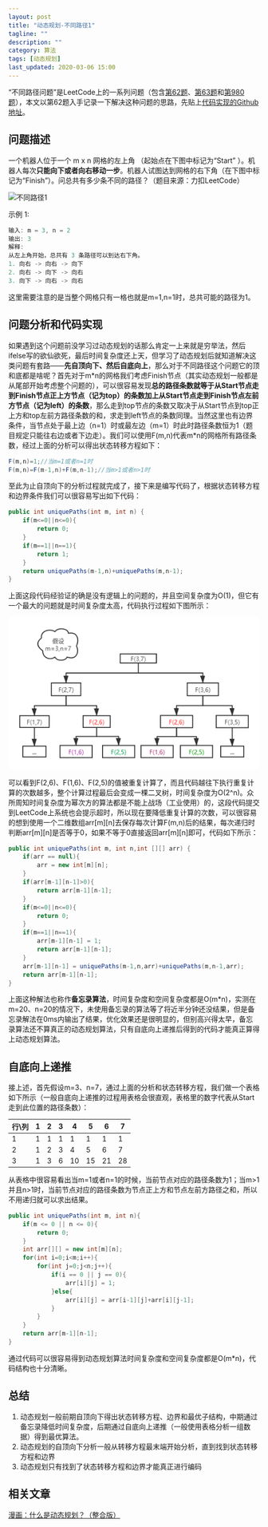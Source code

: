 ```yaml
---
layout: post
title: "动态规划-不同路径1"
tagline: ""
description: ""
category: 算法
tags: [动态规划]
last_updated: 2020-03-06 15:00
---
```


“不同路径问题”是LeetCode上的一系列问题（包含[第62题](https://leetcode-cn.com/problems/unique-paths/)、[第63题](https://leetcode-cn.com/problems/unique-paths-ii/)和[第980题](https://leetcode-cn.com/problems/unique-paths-iii/)），本文以第62题入手记录一下解决这种问题的思路，先贴上[代码实现的Github地址](https://github.com/JianAn-Shi/LeetCode/tree/master/src/solver/test62)。

## 问题描述

一个机器人位于一个 m x n 网格的左上角 （起始点在下图中标记为“Start” ）。机器人每次**只能向下或者向右移动一步**。机器人试图达到网格的右下角（在下图中标记为“Finish”）。问总共有多少条不同的路径？（题目来源：力扣LeetCode）

![不同路径1](https://assets.leetcode-cn.com/aliyun-lc-upload/uploads/2018/10/22/robot_maze.png)

示例 1:

```java
输入: m = 3, n = 2
输出: 3
解释:
从左上角开始，总共有 3 条路径可以到达右下角。
1. 向右 -> 向右 -> 向下
2. 向右 -> 向下 -> 向右
3. 向下 -> 向右 -> 向右
```

这里需要注意的是当整个网格只有一格也就是m=1,n=1时，总共可能的路径为1。

## 问题分析和代码实现

如果遇到这个问题前没学习过动态规划的话那么肯定一上来就是穷举法，然后ifelse写的欲仙欲死，最后时间复杂度还上天，但学习了动态规划后就知道解决这类问题有套路——**先自顶向下、然后自底向上**，那么对于不同路径这个问题它的顶和底都是啥呢？首先对于m\*n的网格我们考虑Finish节点（其实动态规划一般都是从尾部开始考虑整个问题的），可以很容易发现**总的路径条数就等于从Start节点走到Finish节点正上方节点（记为top）的条数加上从Start节点走到Finish节点左前方节点（记为left）的条数**，那么走到top节点的条数又取决于从Start节点到top正上方和top左前方路径条数的和，求走到left节点的条数同理。当然这里也有边界条件，当节点处于最上边（n=1）时或最左边（m=1）时此时路径条数恒为1（题目规定只能往右边或者下边走）。我们可以使用F(m,n)代表m\*n的网格所有路径条数，经过上面的分析可以得出状态转移方程如下：

```java
F(m,n)=1;//当m=1或者n=1时
F(m,n)=F(m-1,n)+F(m,n-1);//当m>1或者n>1时
```

至此为止自顶向下的分析过程就完成了，接下来是编写代码了，根据状态转移方程和边界条件我们可以很容易写出如下代码：

```java
public int uniquePaths(int m, int n) {
    if(m<=0||n<=0){
        return 0;
    }
    if(m==1||n==1){
        return 1;
    }
    return uniquePaths(m-1,n)+uniquePaths(m,n-1);
}
```

上面这段代码经验证的确是没有逻辑上的问题的，并且空间复杂度为O(1)，但它有一个最大的问题就是时间复杂度太高，代码执行过程如下图所示：

![](/images/blog/algorithm/algorithm_dynamicprogramming_differencepath1.png)

可以看到F(2,6)、F(1,6)、F(2,5)的值被重复计算了，而且代码越往下执行重复计算的次数越多，整个计算过程最后会变成一棵二叉树，时间复杂度为O(2^n)。众所周知时间复杂度为幂次方的算法都是不能上战场（工业使用）的，这段代码提交到LeetCode上系统也会提示超时，所以现在要降低重复计算的次数，可以很容易的想到使用一个二维数组arr\[m\]\[n\]去保存每次计算F(m,n)后的结果，每次递归时判断arr\[m\]\[n\]是否等于0，如果不等于0直接返回arr\[m\]\[n\]即可，代码如下所示：

```java
public int uniquePaths(int m, int n,int [][] arr) {
    if(arr == null){
        arr = new int[m][n];
    }
    if(arr[m-1][n-1]>0){
        return arr[m-1][n-1];
    }
    if(m<=0||n<=0){
        return 0;
    }
    if(m==1||n==1){
        arr[m-1][n-1] = 1;
        return arr[m-1][n-1];
    }
    arr[m-1][n-1] = uniquePaths(m-1,n,arr)+uniquePaths(m,n-1,arr);
    return arr[m-1][n-1];
}
```

上面这种解法也称作**备忘录算法**，时间复杂度和空间复杂度都是O(m\*n)，实测在m=20、n=20的情况下，未使用备忘录的算法等了将近半分钟还没结果，但是备忘录解法在0ms内输出了结果，优化效果还是很明显的，但别高兴得太早，备忘录算法还不算真正的动态规划算法，只有自底向上递推后得到的代码才能真正算得上动态规划算法。

## 自底向上递推

接上述，首先假设m=3、n=7，通过上面的分析和状态转移方程，我们做一个表格如下所示（一般自底向上递推的过程用表格会很直观，表格里的数字代表从Start走到此位置的路径条数）：

| 行\列 | 1    | 2    | 3    | 4    | 5    | 6    | 7    |
| ----- | ---- | ---- | ---- | ---- | ---- | ---- | ---- |
| 1     | 1    | 1    | 1    | 1    | 1    | 1    | 1    |
| 2     | 1    | 2    | 3    | 4    | 5    | 6    | 7    |
| 3     | 1    | 3    | 6    | 10   | 15   | 21   | 28   |

从表格中很容易看出当m=1或者n=1的时候，当前节点对应的路径条数为1；当m>1并且n>1时，当前节点对应的路径条数为节点正上方和节点左前方路径之和，所以不用递归就可以求出结果。

```java
public int uniquePaths(int m, int n){
    if(m <= 0 || n <= 0){
        return 0;
    }
    int arr[][] = new int[m][n];
    for(int i=0;i<m;i++){
        for(int j=0;j<n;j++){
            if(i == 0 || j == 0){
                arr[i][j] = 1;
            }else{
                arr[i][j] = arr[i-1][j]+arr[i][j-1];
            }
        }
    }
    return arr[m-1][n-1];
}
```

通过代码可以很容易得到动态规划算法时间复杂度和空间复杂度都是O(m\*n)，代码结构也十分清晰。

## 总结

1. 动态规划一般前期自顶向下得出状态转移方程、边界和最优子结构，中期通过备忘录降低时间复杂度，后期通过自底向上递推（一般使用表格分析一组数据）得到最优算法。
2. 动态规划的自顶向下分析一般从转移方程最末端开始分析，直到找到状态转移方程和边界
3. 动态规划只有找到了状态转移方程和边界才能真正进行编码

## 相关文章

[漫画：什么是动态规划？（整合版）](https://mp.weixin.qq.com/s/3h9iqU4rdH3EIy5m6AzXsg)
